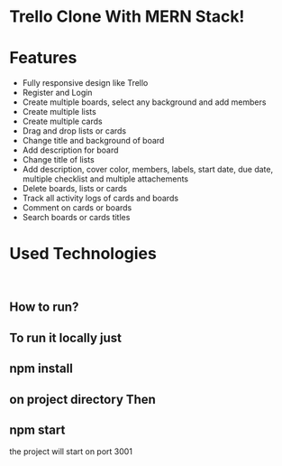# Trello Clone With MERN Stack!

# Features

- Fully responsive design like Trello
- Register and Login
- Create multiple boards, select any background and add members
- Create multiple lists
- Create multiple cards
- Drag and drop lists or cards
- Change title and background of board
- Add description for board
- Change title of lists
- Add description, cover color, members, labels, start date, due date, multiple checklist and multiple attachements
- Delete boards, lists or cards
- Track all activity logs of cards and boards
- Comment on cards or boards
- Search boards or cards titles

# Used Technologies

&nbsp;

## How to run?

To run it locally just
  --
  npm install
  --
on project directory
Then
  --
  npm start
  --
the project will start on port 3001
